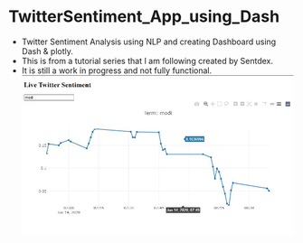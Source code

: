 # TwitterSentiment_App_using_Dash
* Twitter Sentiment Analysis using NLP and creating Dashboard using Dash & plotly.
* This is from a tutorial series that I am following created by Sentdex. 
* It is still a work in progress and not fully functional. 
![](modi_sentiment.JPG)
